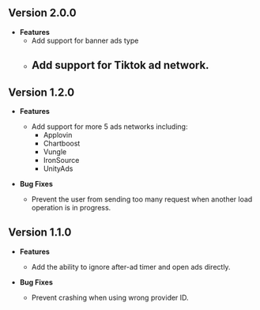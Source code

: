 
## Version 2.0.0
- **Features**
  - Add support for banner ads type
  - Add support for Tiktok ad network.
    - 
## Version 1.2.0
- **Features**
  - Add support for more 5 ads networks including:
    - Applovin
    - Chartboost
    - Vungle
    - IronSource
    - UnityAds

- **Bug Fixes**
  - Prevent the user from sending too many request when another load operation is in progress.

## Version 1.1.0
- **Features**
  - Add the ability to ignore after-ad timer and open ads directly.

- **Bug Fixes**
  - Prevent crashing when using wrong provider ID.